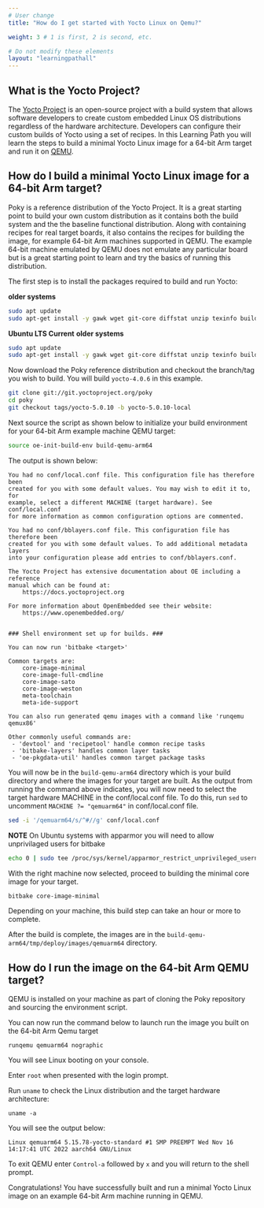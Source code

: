 ```yaml
---
# User change
title: "How do I get started with Yocto Linux on Qemu?" 

weight: 3 # 1 is first, 2 is second, etc.

# Do not modify these elements
layout: "learningpathall"
---
```


## What is the Yocto Project?

The [Yocto Project](https://www.yoctoproject.org/) is an open-source project with a build system that allows software developers to create custom embedded Linux OS distributions regardless of the hardware architecture. 
Developers can configure their custom builds of Yocto using a set of recipes. In this Learning Path you will learn the steps to build a minimal Yocto Linux image for a 64-bit Arm target and run it on [QEMU](https://www.qemu.org/). 

## How do I build a minimal Yocto Linux image for a 64-bit Arm target?

Poky is a reference distribution of the Yocto Project. It is a great starting point to build your own custom distribution as it contains both the build system and the the baseline functional distribution. Along with containing recipes for real target boards, it also contains the recipes for building the image, for example 64-bit Arm machines supported in QEMU. The example 64-bit machine emulated by QEMU does not emulate any particular board but is a great starting point to learn and try the basics of running this distribution.

The first step is to install the packages required to build and run Yocto:

**older systems**
```bash
sudo apt update
sudo apt-get install -y gawk wget git-core diffstat unzip texinfo build-essential chrpath socat cpio python3 python3-pip python3-pexpect xz-utils debianutils iputils-ping python3-git python3-jinja2 libegl1-mesa libsdl1.2-dev pylint xterm python3-subunit mesa-common-dev lz4
```
**Ubuntu LTS Current**
**older systems**
```bash
sudo apt update
sudo apt-get install -y gawk wget git-core diffstat unzip texinfo build-essential chrpath socat cpio python3 python3-pip python3-pexpect xz-utils debianutils iputils-ping python3-git python3-jinja2 libgl1 libglx-mesa0 libsdl1.2-dev pylint xterm python3-subunit mesa-common-dev lz4
```
Now download the Poky reference distribution and checkout the branch/tag you wish to build. You will build `yocto-4.0.6` in this example.

```bash
git clone git://git.yoctoproject.org/poky
cd poky
git checkout tags/yocto-5.0.10 -b yocto-5.0.10-local
```
Next source the script as shown below to initialize your build environment for your 64-bit Arm example machine QEMU target:

```bash
source oe-init-build-env build-qemu-arm64
```
The output is shown below:

```output
You had no conf/local.conf file. This configuration file has therefore been
created for you with some default values. You may wish to edit it to, for
example, select a different MACHINE (target hardware). See conf/local.conf
for more information as common configuration options are commented.

You had no conf/bblayers.conf file. This configuration file has therefore been
created for you with some default values. To add additional metadata layers
into your configuration please add entries to conf/bblayers.conf.

The Yocto Project has extensive documentation about OE including a reference
manual which can be found at:
    https://docs.yoctoproject.org

For more information about OpenEmbedded see their website:
    https://www.openembedded.org/


### Shell environment set up for builds. ###

You can now run 'bitbake <target>'

Common targets are:
    core-image-minimal
    core-image-full-cmdline
    core-image-sato
    core-image-weston
    meta-toolchain
    meta-ide-support

You can also run generated qemu images with a command like 'runqemu qemux86'

Other commonly useful commands are:
 - 'devtool' and 'recipetool' handle common recipe tasks
 - 'bitbake-layers' handles common layer tasks
 - 'oe-pkgdata-util' handles common target package tasks
```

You will now be in the `build-qemu-arm64` directory which is your build directory and where the images for your target are built. As the output from running the command above indicates, you will now need to select the target hardware MACHINE in the conf/local.conf file. To do this, run `sed` to uncomment `MACHINE ?= "qemuarm64"` in conf/local.conf file.

```bash { cwd="poky" }
sed -i '/qemuarm64/s/^#//g' conf/local.conf
```

**NOTE** On Ubuntu systems with apparmor you will need to allow unprivilaged users for bitbake
```bash
echo 0 | sudo tee /proc/sys/kernel/apparmor_restrict_unprivileged_userns
```

With the right machine now selected, proceed to building the minimal core image for your target.

```bash { cwd="poky",env_source="poky/oe-init-build-env build-qemu-arm64" }
bitbake core-image-minimal
```

Depending on your machine, this build step can take an hour or more to complete.

After the build is complete, the images are in the `build-qemu-arm64/tmp/deploy/images/qemuarm64` directory.

## How do I run the image on the 64-bit Arm QEMU target?

QEMU is installed on your machine as part of cloning the Poky repository and sourcing the environment script. 

You can now run the command below to launch run the image you built on the 64-bit Arm Qemu target

```console
runqemu qemuarm64 nographic
```

You will see Linux booting on your console. 

Enter `root` when presented with the login prompt.

Run `uname` to check the Linux distribution and the target hardware architecture:

```console
uname -a
```
You will see the output below:

```output
Linux qemuarm64 5.15.78-yocto-standard #1 SMP PREEMPT Wed Nov 16 14:17:41 UTC 2022 aarch64 GNU/Linux
```

To exit QEMU enter `Control-a` followed by `x` and you will return to the shell prompt. 

Congratulations! You have successfully built and run a minimal Yocto Linux image on an example 64-bit Arm machine running in QEMU.
